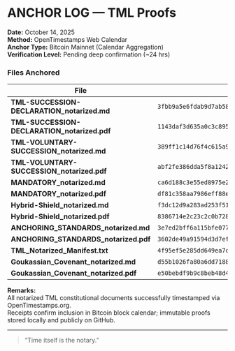 # ANCHOR LOG — TML Proofs  
**Date:** October 14, 2025  
**Method:** OpenTimestamps Web Calendar  
**Anchor Type:** Bitcoin Mainnet (Calendar Aggregation)  
**Verification Level:** Pending deep confirmation (~24 hrs)  

### Files Anchored
| File                                         | SHA-256 Hash                                                       | Proof                                                 |
| -------------------------------------------- | ------------------------------------------------------------------ | ----------------------------------------------------- |
| **TML-SUCCESSION-DECLARATION_notarized.md**  | `3fbb9a5e6fdab9d7ab584a79fc0b32b8398a6d53b79ddf83280b76ab5a5e3386` | [Proof](TML-SUCCESSION-DECLARATION_notarized.md.ots) |
| **TML-SUCCESSION-DECLARATION_notarized.pdf** | `1143daf3d635a0c3c8951b76a352f40c038cec209476b1c944a8672e2c7bd61c` | [Proof](TML-SUCCESSION-DECLARATION_notarized.pdf) |
| **TML-VOLUNTARY-SUCCESSION_notarized.md**    | `389ff1c14d76f4c615a9e9bb12a25ae2db7e3a8f8badca9efae98a45ee1e1a44` | [Proof](TML-VOLUNTARY-SUCCESSION_notarized.md.ots)   |
| **TML-VOLUNTARY-SUCCESSION_notarized.pdf**   | `abf2fe386dda5f8a1242925f2eaeef9b078e71805c7401068e29d0d346429b54` | [Proof](TML-VOLUNTARY-SUCCESSION_notarized.pdf) |
| **MANDATORY_notarized.md**                   | `ca6d188c3e55ed8975e2cccde4124db20a35945b000e93ef2432aaedcb353011` | [Proof](MANDATORY_notarized.md.ots)                  |
| **MANDATORY_notarized.pdf**                  | `df81c358aa7986eff88ed1b6b09a959e31b14e3f1456681eefccc4ffb2dd3993` | [Proof](MANDATORY_notarized.pdf) |
| **Hybrid-Shield_notarized.md**               | `f3dc12d9a283ad253f5145ea68bafb465249ff3d24d7237b00ef55b24be7ffcb` | [Proof](Hybrid-Shield_notarized.md.ots)              |
| **Hybrid-Shield_notarized.pdf**              | `8386714e2c23c2c0b7289cf3a62eebeb0c67ab661404fd08e9f77f423bd1d16b` | [Proof](Hybrid-Shield_notarized.pdf) |
| **ANCHORING_STANDARDS_notarized.md**         | `3e7ed2bff6a115bfe077219a50257b9835eaf04936b8a778376cfeeef91afe55` | [Proof](ANCHORING_STANDARDS_notarized.md.ots)        |
| **ANCHORING_STANDARDS_notarized.pdf**        | `3602de49a91594d3d7ef9445857f5a9b7687e5c21b12ded10e994ba31e502b00` | [Proof](ANCHORING_STANDARDS_notarized.pdf) |
| **TML_Notarized_Manifest.txt**               | `4f95ef5e285dd649ea7cb32aaf97319cb557ba6d9b062336387253f4feccd981` | [Proof](TML_Notarized_Manifest.txt.ots)               |
| **Goukassian_Covenant_notarized.md**         | `d55b1026fa80a6dd7188a84dd0501d1779b9b47a0f391afe4b953ba3b3bc1d8f` | [Proof](Goukassian_Covenant_notarized.md.ots)         |
| **Goukassian_Covenant_notarized.pdf**        | `e50bebdf9b9c8beb48d41a5b031ad93efcc8c0e8a9724cd72416a6c96125f2bc` | [Proof](Goukassian_Covenant_notarized.pdf)         |


**Remarks:**  
All notarized TML constitutional documents successfully timestamped via OpenTimestamps.org.  
Receipts confirm inclusion in Bitcoin block calendar; immutable proofs stored locally and publicly on GitHub.

---

> “Time itself is the notary.”  
